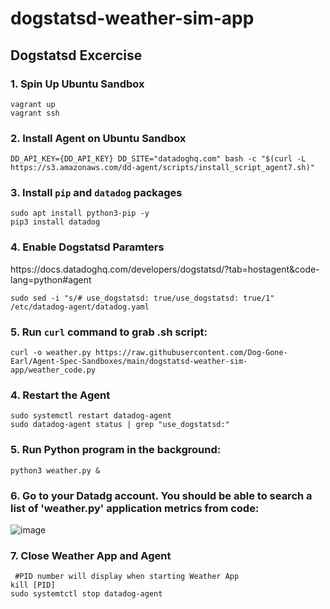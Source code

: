 # dogstatsd-weather-sim-app

## Dogstatsd Excercise

### 1. Spin Up Ubuntu Sandbox

```
vagrant up
vagrant ssh
```
### 2. Install Agent on Ubuntu Sandbox
```
DD_API_KEY={DD_API_KEY} DD_SITE="datadoghq.com" bash -c "$(curl -L https://s3.amazonaws.com/dd-agent/scripts/install_script_agent7.sh)"
```

### 3. Install `pip` and `datadog` packages

```
sudo apt install python3-pip -y
pip3 install datadog
```

### 4. Enable Dogstatsd Paramters
<link>https://docs.datadoghq.com/developers/dogstatsd/?tab=hostagent&code-lang=python#agent</link>

```
sudo sed -i "s/# use_dogstatsd: true/use_dogstatsd: true/1" /etc/datadog-agent/datadog.yaml
```

### 5. Run `curl` command to grab .sh script:

```
curl -o weather.py https://raw.githubusercontent.com/Dog-Gone-Earl/Agent-Spec-Sandboxes/main/dogstatsd-weather-sim-app/weather_code.py
```

### 4. Restart the Agent
```
sudo systemctl restart datadog-agent
sudo datadog-agent status | grep "use_dogstatsd:"
```
### 5. Run Python program in the background:

```
python3 weather.py &
```

### 6. Go to your Datadg account. You should be able to search a list of 'weather.py' application metrics from code:

![image](https://user-images.githubusercontent.com/107069502/212426051-f315685b-5032-460c-befc-e80f8b78d755.png)

### 7. Close Weather App and Agent</h1>

```
 #PID number will display when starting Weather App
kill [PID]
sudo systemtctl stop datadog-agent
```
